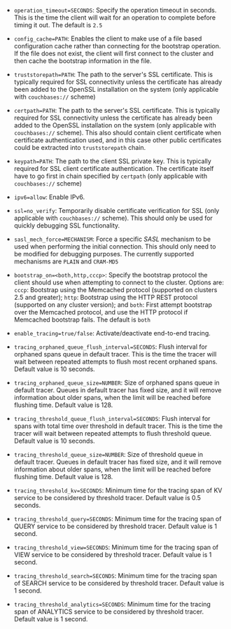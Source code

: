 * `operation_timeout=SECONDS`:
  Specify the operation timeout in seconds. This is the time the client will
  wait for an operation to complete before timing it out. The default is `2.5`
* `config_cache=PATH`:
  Enables the client to make use of a file based configuration cache rather
  than connecting for the bootstrap operation. If the file does not exist, the
  client will first connect to the cluster and then cache the bootstrap information
  in the file.
* `truststorepath=PATH`:
  The path to the server's SSL certificate. This is typically required for SSL
  connectivity unless the certificate has already been added to the OpenSSL
  installation on the system (only applicable with `couchbases://` scheme)
* `certpath=PATH`:
  The path to the server's SSL certificate. This is typically required for SSL
  connectivity unless the certificate has already been added to the OpenSSL
  installation on the system (only applicable with `couchbases://` scheme).
  This also should contain client certificate when certificate authentication
  used, and in this case other public certificates could be extracted into
  `truststorepath` chain.
* `keypath=PATH`:
  The path to the client SSL private key. This is typically required for SSL
  client certificate authentication. The certificate itself have to go first
  in chain specified by `certpath` (only applicable with `couchbases://` scheme)
* `ipv6=allow`:
  Enable IPv6.
* `ssl=no_verify`:
  Temporarily disable certificate verification for SSL (only applicable with
  `couchbases://` scheme). This should only be used for quickly debugging SSL
  functionality.
* `sasl_mech_force=MECHANISM`:
  Force a specific _SASL_ mechanism to be used when performing the initial
  connection. This should only need to be modified for debugging purposes.
  The currently supported mechanisms are `PLAIN` and `CRAM-MD5`
* `bootstrap_on=<both,http,cccp>`:
  Specify the bootstrap protocol the client should use when attempting to connect
  to the cluster. Options are: `cccp`: Bootstrap using the Memcached protocol
  (supported on clusters 2.5 and greater); `http`: Bootstrap using the HTTP REST
  protocol (supported on any cluster version); and `both`: First attempt bootstrap
  over the Memcached protocol, and use the HTTP protocol if Memcached bootstrap fails.
  The default is `both`

* `enable_tracing=true/false`: Activate/deactivate end-to-end tracing.

* `tracing_orphaned_queue_flush_interval=SECONDS`: Flush interval for orphaned
  spans queue in default tracer. This is the time the tracer will wait between
  repeated attempts to flush most recent orphaned spans.
  Default value is 10 seconds.

* `tracing_orphaned_queue_size=NUMBER`: Size of orphaned spans queue in default
  tracer. Queues in default tracer has fixed size, and it will remove
  information about older spans, when the limit will be reached before flushing
  time.
  Default value is 128.

* `tracing_threshold_queue_flush_interval=SECONDS`: Flush interval for spans
  with total time over threshold in default tracer. This is the time the tracer
  will wait between repeated attempts to flush threshold queue.
  Default value is 10 seconds.

* `tracing_threshold_queue_size=NUMBER`: Size of threshold queue in default
  tracer. Queues in default tracer has fixed size, and it will remove
  information about older spans, when the limit will be reached before flushing
  time.
  Default value is 128.

* `tracing_threshold_kv=SECONDS`: Minimum time for the tracing span of KV
  service to be considered by threshold tracer.
  Default value is 0.5 seconds.

* `tracing_threshold_query=SECONDS`: Minimum time for the tracing span of QUERY
  service to be considered by threshold tracer.
  Default value is 1 second.

* `tracing_threshold_view=SECONDS`: Minimum time for the tracing span of VIEW
  service to be considered by threshold tracer.
  Default value is 1 second.

* `tracing_threshold_search=SECONDS`: Minimum time for the tracing span of SEARCH
  service to be considered by threshold tracer.
  Default value is 1 second.

* `tracing_threshold_analytics=SECONDS`: Minimum time for the tracing span of
  ANALYTICS service to be considered by threshold tracer.
  Default value is 1 second.
